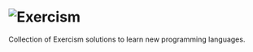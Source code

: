 # ![Exercism](https://img.shields.io/badge/Exercism-009CAB?style=for-the-badge&logo=exercism&logoColor=white)
Collection of Exercism solutions to learn new programming languages.
